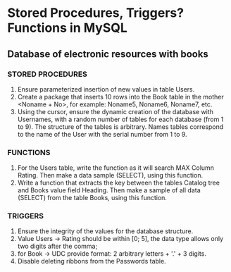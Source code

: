 # Stored Procedures, Triggers? Functions in MySQL

## Database of electronic resources with books
### STORED PROCEDURES
1. Ensure parameterized insertion of new values in
table Users.
2. Create a package that inserts 10 rows into the Book table in the
mother <Noname + No>, for example: Noname5, Noname6, Noname7, etc.
3. Using the cursor, ensure the dynamic creation of the database
with Usernames, with a random number of tables for
each database (from 1 to 9). The structure of the tables is arbitrary. Names
tables correspond to the name of the User with the serial number
from 1 to 9.
### FUNCTIONS
1. For the Users table, write the function as it will search
MAX Column Rating. Then make a data sample (SELECT),
using this function.
2. Write a function that extracts the key between the tables
Catalog tree and Books value field Heading. Then
make a sample of all data (SELECT) from the table Books,
using this function.
### TRIGGERS
1. Ensure the integrity of the values for the database structure.
2. Value Users → Rating should be within [0; 5],
the data type allows only two digits after the comma;
3. for Book → UDC provide format: 2 arbitrary letters + '.' + 3 digits.
4. Disable deleting ribbons from the Passwords table.
